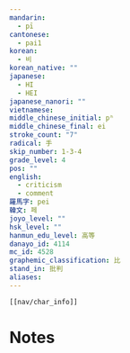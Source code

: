 ```yaml
---
mandarin:
  - pī
cantonese:
  - pai1
korean:
  - 비
korean_native: ""
japanese:
  - HI
  - HEI
japanese_nanori: ""
vietnamese:
middle_chinese_initial: pʰ
middle_chinese_final: ei
stroke_count: "7"
radical: 手
skip_number: 1-3-4
grade_level: 4
pos: ""
english:
  - criticism
  - comment
羅馬字: pei
韓文: 페
joyo_level: ""
hsk_level: ""
hanmun_edu_level: 高等
danayo_id: 4114
mc_id: 4528
graphemic_classification: 比
stand_in: 批判
aliases:
---
```

```meta-bind-embed
[[nav/char_info]]
```

# Notes
